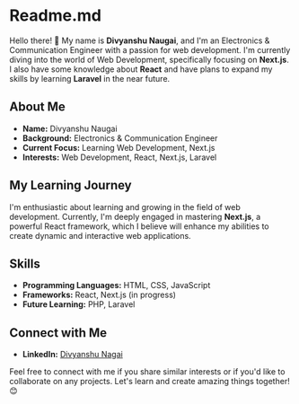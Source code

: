 # Readme.md

Hello there! 👋 My name is **Divyanshu Naugai**, and I'm an Electronics & Communication Engineer with a passion for web development. I'm currently diving into the world of Web Development, specifically focusing on **Next.js**. I also have some knowledge about **React** and have plans to expand my skills by learning **Laravel** in the near future.

## About Me

- **Name:** Divyanshu Naugai
- **Background:** Electronics & Communication Engineer
- **Current Focus:** Learning Web Development, Next.js
- **Interests:** Web Development, React, Next.js, Laravel

## My Learning Journey

I'm enthusiastic about learning and growing in the field of web development. Currently, I'm deeply engaged in mastering **Next.js**, a powerful React framework, which I believe will enhance my abilities to create dynamic and interactive web applications.

## Skills

- **Programming Languages:** HTML, CSS, JavaScript
- **Frameworks:** React, Next.js (in progress)
- **Future Learning:** PHP, Laravel

## Connect with Me

- **LinkedIn:** [Divyanshu Nagai](https://www.linkedin.com/in/divyanshu-naugai/)

Feel free to connect with me if you share similar interests or if you'd like to collaborate on any projects. Let's learn and create amazing things together! 😊

